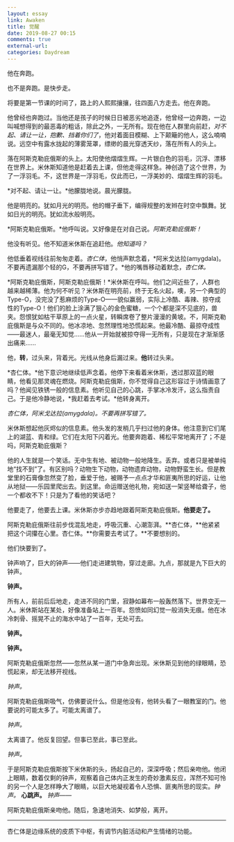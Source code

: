 ```yaml
---
layout: essay
link: Awaken 
title: 觉醒
date: 2019-08-27 00:15
comments: true
external-url:
categories: Daydream
---
```


他在奔跑。

也不是奔跑。是快步走。

将要是第一节课的时间了，路上的人熙熙攘攘，往四面八方走去。他在奔跑。

他曾经也奔跑过。当他还是孩子的时候日日被恶劣地追逐，他曾经一边奔跑，一边叫喊想得到的最恶毒的粗话，除此之外，一无所有。现在他在人群里向前赶，*对不起、请让一让，抱歉、挡着你们了*，他对着面目模糊、上下颠簸的他人，这么喃喃说。远空中有露水拢起的薄雾笼罩，缥缈的晨光穿透天纱，落在所有人的头上。

落在阿斯克勒庇俄斯的头上。太阳使他熠熠生辉。一片银白色的羽毛，沉浮、漂移在世界上。米休斯知道他是赶着去上课，但他走得这样急。神创造了这个世界，为了一浮羽毛。不，这世界是一浮羽毛，仅此而已，一浮美妙的、熠熠生辉的羽毛。

*对不起、请让一让。*他朦胧地说。晨光朦胧。

他是明亮的。犹如月光的明亮。他的帽子垂下，编得规整的发辫在时空中飘舞。犹如日光的明亮。犹如流水般明亮。

*阿斯克勒庇俄斯。*他呼叫说。又好像是在对自己说。*阿斯克勒庇俄斯！*

他没有听见。他不知道米休斯在追赶他。*他知道吗？*

他低垂着视线往前匆匆走着。*杏仁体*，他悄声默念着，*阿米戈达拉(amygdala)。不要再遗漏那个轻的G，不要再拼写错了。*他的嘴唇移动着默念，*杏仁体。*

*阿斯克勒庇俄斯，阿斯克勒庇俄斯！*米休斯在呼叫。他们之间近些了，人群也越来越稀薄。他为何不听见？米休斯在明亮前，终于无名火起，噢，另一个典型的Type-O，没完没了惹麻烦的Type-O——貌似赢弱，实际上冷酷、毒辣、掠夺成性的Type-O！他们的脸上涂满了狠心的金色蜜糖，一个个都是深不见底的，兽夹。怨恨犹如枯干草原上的一点火星，转瞬席卷了整片漫漫的黄坡。不，阿斯克勒庇俄斯是与众不同的。他冰凉地、忽然理性地恐慌起来。他最冷酷、最掠夺成性——最迷人，最毫无知觉……他从一开始就被掠夺得一无所有，只是现在才渐渐感出痛来……

他，**转**，过头来，背着光。光线从他身后漏过来。**他**转过头来。

*杏仁体。*他下意识地继续低声念着。他停下来看着米休斯，透过那双蓝的眼睛，他看见那灵魂在燃烧。阿斯克勒庇俄斯，你不觉得自己这形容过于诗情画意了吗？他闻见铁锈一般的信息素。他听见自己的心跳，手掌冰冷发汗，这么指责自己。于是他冷静地说，*我赶着去考试。*他转身离开。

*杏仁体，阿米戈达拉(amygdala)。不要再拼写错了。*

米休斯想起他灰烬似的信息素。他头发的发梢几乎扫过他的身体。他注意到它们尾上的湖蓝、青和绿。它们在太阳下闪着光。他要奔跑着、稀松平常地离开了；不是吗，阿斯克勒庇俄斯？

他的人生就是一个笑话。无中生有地、被动物一般地降生。丢弃。或者只是被单纯地“找不到”了。有区别吗？动物生下动物，动物遗弃动物，动物野蛮生长。但是教堂里的石膏像忽然变了脸，垂爱于他，被赐予一点点才华和匪夷所思的好运，让他从地狱——乐园里爬出去。到这里。命运赠送他礼物，宛如送一架竖琴给聋子，他一个都收不下！只是为了看他的笑话吧？

他要走了，他要去上课。米休斯亦步亦趋地跟着阿斯克勒庇俄斯。**他要走了。**

阿斯克勒庇俄斯往前步伐混乱地走，呼吸沉重、心潮澎湃。**杏仁体，**他紧紧把这个词攥在心里。杏仁体。**你需要去考试了。**不要想别的。

他们快要到了。

钟声响了，巨大的钟声——他们走进建筑物，穿过走廊。九点，那就是九下巨大的钟声。

**钟声。**

所有人，前前后后地走，走进不同的门里，寂静如幕布一般轰然落下。世界空无一人。米休斯站在某处，好像准备站上一百年。怨愤如同幻觉一般消失无痕。他在冰冷刺骨、摇晃不止的海水中站了一百年，无处可去。

**钟声。**

**钟声。**

阿斯克勒庇俄斯忽然——忽然从某一道门中急奔出现。米休斯见到他的绿眼睛，恐慌起来，却无法移开视线。

*钟声。*

阿斯克勒庇俄斯吸气，仿佛要说什么。但是他没有，他转头看了一眼教室的门。他要说的可能太多了。可能太离谱了。

*钟声。*

太离谱了。他反复回望。但事已至此，事已至此。

*钟声。*

于是阿斯克勒庇俄斯按下米休斯的头，扬起自己的，深深呼吸；然后亲吻他。他闭上眼睛，数着仅剩的钟声，观察着自己体内正发生的奇妙激素反应，浑然不知可怜的另一个人是怎样睁大了眼睛，以巨大地凝视着令人恐惧、匪夷所思的现实。*钟声。* **心跳声。** *钟声——*

阿斯克勒庇俄斯亲吻他。随后，急速地消失、如梦般，离开。



***



杏仁体是边缘系统的皮质下中枢，有调节内脏活动和产生情绪的功能。